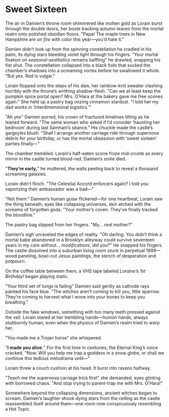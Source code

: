 # Sweet Sixteen

The air in Damien’s throne room shimmered like molten gold as Lorain burst through the double doors, her boots tracking autumn leaves from the mortal realm onto polished obsidian floors. "Papa! The maple trees in New Hampshire are *on fire* with color this year—you’d hate it." 

Damien didn’t look up from the spinning constellation he cradled in his palm, its dying stars bleeding violet light through his fingers. "Your mortal fixation on *seasonal aesthetics* remains baffling" he drawled, snapping his fist shut. The constellation collapsed into a black hole that sucked the chamber’s shadows into a screaming vortex before he swallowed it whole. "But yes. Red is vulgar."

Lorain flopped onto the steps of his dais, her rainbow-knit sweater clashing horribly with the throne’s writhing shadow-flesh. "Can we at least keep the pumpkin spice portal open? Mrs. O’Hara at the bakery gave me free scones again." She held up a pastry bag oozing cinnamon stardust. "I told her my dad works in ‘interdimensional logistics.’"

"Ah yes" Damien purred, his crown of fractured timelines tilting as he leaned forward. "The same woman who asked if I’d consider ‘haunting her bedroom’ during last Samhain’s séance." His chuckle made the castle’s gargoyles blush. "Shall I arrange another carriage ride through supernova debris for your birthday, or has the mortal obsession with ‘sweet sixteen’ parties finally—"

The chamber trembled. Lorain’s half-eaten scone froze mid-crumb as every mirror in the castle turned blood-red. Damien’s smile died. 

"**They’re early,**" he muttered, the walls peeling back to reveal a thousand screaming galaxies. 

Lorain didn’t flinch. "The Celestial Accord enforcers again? I told you vaporizing their ambassador was a bad—"

"Not them." Damien’s human guise flickered—for one heartbeat, Lorain saw the thing beneath; eyes like collapsing universes, skin etched with the screams of forgotten gods. "Your mother’s coven. They’ve finally tracked the bloodline." 

The pastry bag slipped from her fingers. "My... *real* mother?" 

Damien’s sigh unraveled the edges of reality. "Oh darling. You didn’t think a mortal babe abandoned in a Brooklyn alleyway could survive seventeen years in my care without... *modifications*, did you?" He snapped his fingers. The castle dissolved into a suburban living room stuck in perpetual 1999—wood paneling, bowl-cut Jesus paintings, the stench of desperation and potpourri. 

On the coffee table between them, a VHS tape labeled *Loraine’s 1st Birthday!* began playing static. 

"Your third set of lungs is failing" Damien said gently as cathode rays painted his face blue. "The witches aren’t coming to kill you, little sparrow. They’re coming to harvest what I wove into your bones to keep you breathing." 

Outside the fake windows, something with too many teeth pressed against the veil. Lorain stared at her trembling hands—*human* hands, always stubbornly human, even when the physics of Damien’s realm tried to warp her. 

"You made me a Trojan horse" she whispered. 

"**I made you alive.**" For the first time in centuries, the Eternal King’s voice cracked. "Now. Will you help me trap a goddess in a snow globe, or shall we continue this tedious melodrama until—"

Lorain threw a couch cushion at his head. It burst into ravens halfway. 

"Teach me the supernova carriage trick first" she demanded, eyes glinting with borrowed chaos. "And *stop* trying to parent-trap me with Mrs. O’Hara!" 

Somewhere beyond the collapsing dimensions, ancient witches began to scream. Damien’s laughter shook dying stars from the ceiling as the castle reassembled itself around them—one room now conspicuously resembling a Hot Topic.
